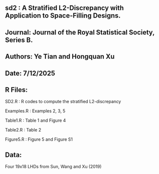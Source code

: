 ## sd2 : A Stratified L2-Discrepancy with Application to Space-Filling Designs.
## Journal: Journal of the Royal Statistical Society, Series B.
## Authors: Ye Tian and Hongquan Xu
## Date: 7/12/2025


## R Files: 

 SD2.R : R codes to compute the stratified L2-discrepancy 
 
 Examples.R : Examples 2, 3, 5
 
 Table1.R : Table 1 and Figure 4
 
 Table2.R : Table 2
 
 Figure5.R : Figure 5 and Figure S1

## Data:  

 Four 19x18 LHDs from Sun, Wang and Xu (2019)

